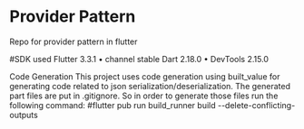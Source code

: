 # Provider Pattern

Repo for provider pattern in flutter

#SDK used Flutter 3.3.1 • channel stable Dart 2.18.0 • DevTools 2.15.0

Code Generation This project uses code generation using built_value for generating code related to
json serialization/deserialization. The generated part files are put in .gitignore. So in order to
generate those files run the following command: 
#flutter pub run build_runner build --delete-conflicting-outputs
